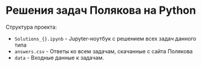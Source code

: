 # Решения задач Полякова на Python

Структура проекта:

- `Solutions_{}.ipynb` - Jupyter-ноутбук с решением всех задач данного типа
- `answers.csv` - Ответы ко всем задачам, скачанные с сайта Полякова
- `data` - Входные данные к задачам.
